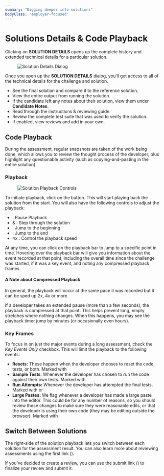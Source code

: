 ```yaml
---
summary: "Digging deeper into solutions"
bodyClass: 'employer-focused'
---
```


# Solutions Details & Code Playback

Clicking on **SOLUTION DETAILS** opens up the complete history and extended technical details for a particular solution.

<figure>

![Solution Details Dialog](/images/hire/candidate-solution-dialog.png)

</figure>

Once you open up the **SOLUTION DETAILS** dialog, you'll get access to all of the technical details for the challenge and solution.
 
- See the final solution and compare it to the reference solution.
- View the entire output from running the solution.
- If the candidate left any notes about their solution, view them under **Candidate Notes**. 
- Read through the instructions & reviewing guide.
- Review the complete test suite that was used to verify the solution.
- If enabled, view reviews and add in your own.

## Code Playback

During the assessment, regular snapshots are taken of the work being done, which allows you to review the thought process of the developer, plus highlight any questionable activity (such as copying-and-pasting in the entire solution).

### Playback

<figure>

![Solution Playback Controls](/images/hire/candidate-solution-playback-controls.png)

</figure>

To initiate playback, click on the <kbd class="icon-transport-play"></kbd> button.  This will start playing back the solution from the start.  You will also have the following controls to adjust the playback:

- <kbd class="icon-transport-pause"></kbd> : Pause Playback
- <kbd class="icon-transport-previous"></kbd> & <kbd class="icon-transport-next"></kbd> : Step through the solution
- <kbd class="icon-transport-first"></kbd> : Jump to the beginning
- <kbd class="icon-transport-last"></kbd> : Jump to the end
- <kbd>4x</kbd> : Control the playback speed

At any time, you can click on the playback bar to jump to a specific point in time. Hovering over the playback bar will give you information about the event recorded at that point, including the overall time since the challenge was started, if it was a key event, and noting any compressed playback frames.

<div class="note-box">

#### A Note about Compressed Playback

In general, the playback will occur at the same pace it was recorded but it can be sped up 2x, 4x or more.
 
If a developer takes an extended pause (more than a few seconds), the playback is compressed at that point. This helps prevent long, empty stretches where nothing changes. When this happens, you may see the playback timer jump by minutes (or occasionally even hours).

</div>

### Key Frames

To focus in on just the major events during a long assessment, check the _Key Events Only_ checkbox.  This will limit the playback to the following events:

- **Resets:** These happen when the developer chooses to reset the code, tests, or both. Marked with <span class="icon-undo"></span>
- **Sample Tests**: Whenever the developer has chosen to run the code against their own tests. Marked with <span class="icon-ran-tests"></span>
- **Run Attempts:** Whenever the developer has attempted the final tests. Marked with <span class="icon-x"></span> or <span class="icon-checkmark"></span>
- **Large Pastes:** We flag whenever a developer has made a large paste into the editor.  This could be for any number of reasons, so you should review these changes to make sure they were reasonable edits, or that the developer is using their own code (they may be editing outside the browser). Marked with <span class="icon-duplicate"></span>

## Switch Between Solutions

The right-side of the solution playback lets you switch between each solution for the assessment result. You can also learn more about reviewing assessments using the first link (<span class="icon-info"></span>).

If you've decided to create a review, you can use the submit link (<span class="icon-status-submit"></span>) to finalize your review and submit it.
